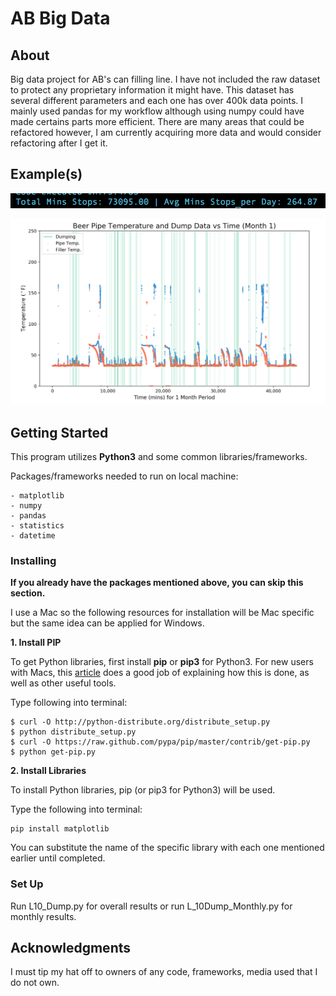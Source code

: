 # AB Big Data

## About

Big data project for AB's can filling line. I have not included the raw dataset to protect any proprietary information it might have. This dataset has several different parameters and each one has over 400k data points. I mainly used pandas for my workflow although using numpy could have made certains parts more efficient. There are many areas that could be refactored however, I am currently acquiring more data and would consider refactoring after I get it.

## Example(s)

![Example Screenshot](example.png)

![Example Screenshot 2](example02.png)

## Getting Started

This program utilizes **Python3** and some common libraries/frameworks. 

Packages/frameworks needed to run on local machine:
```
- matplotlib
- numpy
- pandas
- statistics
- datetime
```

### Installing

**If you already have the packages mentioned above, you can skip this section.**

I use a Mac so the following resources for installation will be Mac specific but the same idea can be applied for Windows.

**1. Install PIP**

To get Python libraries, first install **pip** or **pip3** for Python3. For new users with Macs, this [article](http://www.pyladies.com/blog/Get-Your-Mac-Ready-for-Python-Programming/) does a good job of explaining how this is done, as well as other useful tools.

Type following into terminal:

```
$ curl -O http://python-distribute.org/distribute_setup.py
$ python distribute_setup.py
$ curl -O https://raw.github.com/pypa/pip/master/contrib/get-pip.py
$ python get-pip.py
```
**2. Install Libraries**

To install Python libraries, pip (or pip3 for Python3) will be used. 

Type the following into terminal:

```
pip install matplotlib
```

You can substitute the name of the specific library with each one mentioned earlier until completed.

### Set Up

Run L10_Dump.py for overall results or run L_10Dump_Monthly.py for monthly results.

## Acknowledgments

I must tip my hat off to owners of any code, frameworks, media used that I do not own.


